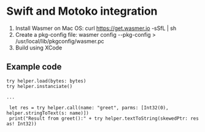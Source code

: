 # Swift and Motoko integration

1. Install Wasmer on Mac OS: curl https://get.wasmer.io -sSfL | sh
2. Create a pkg-config file: wasmer config --pkg-config > /usr/local/lib/pkgconfig/wasmer.pc
3. Build using XCode

## Example code

    try helper.load(bytes: bytes)
    try helper.instanciate()
    
    ...
    
     let res = try helper.call(name: "greet", parms: [Int32(0), helper.stringToText(s: name)])
     print("Result from greet():" + try helper.textToString(skewedPtr: res as! Int32))
